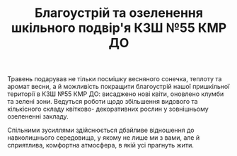 ﻿---
title: Благоустрій та озеленення шкільного подвір'я КЗШ №55 КМР ДО
---

Травень подарував не тільки посмішку весняного сонечка, теплоту та аромат весни, а й можливість покращити благоустрій нашої пришкільної території в КЗШ №55 КМР ДО: висаджено нові квіти, оновлено клумби та  зелені зони. Ведуться роботи щодо збільшення видового та кількісного складу квітково- декоративних рослин у зовнішньому озелененні закладу. 

Спільними зусиллями здійснюється дбайливе відношення до навколишнього середовища, у якому не лише ми з вами, але й сприятлива, комфортна атмосфера, в якій усі прагнуть жити.

<slideshow></slideshow>